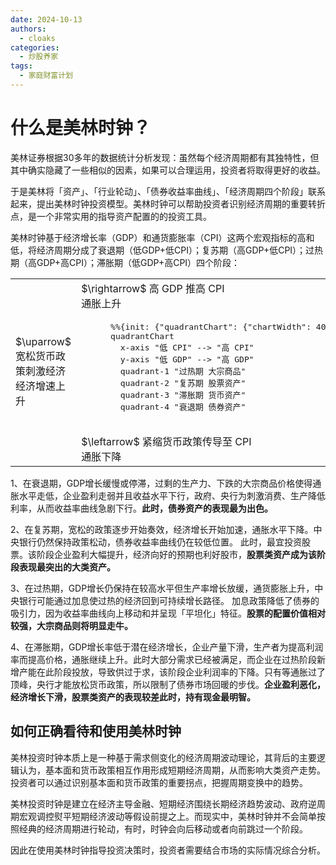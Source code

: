 ```yaml
---
date: 2024-10-13
authors:
  - cloaks
categories:
  - 炒股养家
tags:
  - 家庭财富计划
---
```


# 什么是美林时钟？

美林证券根据30多年的数据统计分析发现：虽然每个经济周期都有其独特性，但其中确实隐藏了一些相似的因素，如果可以合理运用，投资者将取得更好的收益。

于是美林将「资产」、「行业轮动」、「债券收益率曲线」、「经济周期四个阶段」联系起来，提出美林时钟投资模型。美林时钟可以帮助投资者识别经济周期的重要转折点，是一个非常实用的指导资产配置的的投资工具。

<!-- more -->

美林时钟基于经济增长率（GDP）和通货膨胀率（CPI）这两个宏观指标的高和低，将经济周期分成了衰退期（低GDP+低CPI）；复苏期（高GDP+低CPI）；过热期（高GDP+高CPI）；滞胀期（低GDP+高CPI）四个阶段：


<table style="width: auto">
  <tr>
    <td/>
    <td>
      $\rightarrow$ 高 GDP 推高 CPI <br/> 通胀上升
    </td>
    <td/>
  </tr>
  <tr>
    <td>
    $\uparrow$ 宽松货币政策刺激经济 <br/> 经济增速上升
    </td>
    <td>
      <pre class="mermaid">
      %%{init: {"quadrantChart": {"chartWidth": 400, "chartHeight": 400}, "themeVariables": {"quadrant1TextFill": "#ff0000"} }}%%
      quadrantChart
        x-axis "低 CPI" --> "高 CPI"
        y-axis "低 GDP" --> "高 GDP"
        quadrant-1 "过热期 大宗商品"
        quadrant-2 "复苏期 股票资产"
        quadrant-3 "滞胀期 货币资产"
        quadrant-4 "衰退期 债券资产"
      </pre>
    </td>
    <td>
      $\downarrow$ 紧缩货币政策影响 GDP <br/> 经济增速下降
    </td>
  </tr>
  <tr>
    <td/>
    <td>
      $\leftarrow$ 紧缩货币政策传导至 CPI <br/> 通胀下降
    </td>
    <td/>
  </tr>
</table>

1、在衰退期，GDP增长缓慢或停滞，过剩的生产力、下跌的大宗商品价格使得通胀水平走低，企业盈利走弱并且收益水平下行，政府、央行为刺激消费、生产降低利率，从而收益率曲线急剧下行。**此时，债券资产的表现最为出色。**

2、在复苏期，宽松的政策逐步开始奏效，经济增长开始加速，通胀水平下降。中央银行仍然保持政策松动，债券收益率曲线仍在较低位置。 此时，最宜投资股票。该阶段企业盈利大幅提升，经济向好的预期也利好股市，**股票类资产成为该阶段表现最突出的大类资产。**

3、在过热期，GDP增长仍保持在较高水平但生产率增长放缓，通货膨胀上升，中央银行可能通过加息使过热的经济回到可持续增长路径。 加息政策降低了债券的吸引力，因为收益率曲线向上移动和并呈现「平坦化」特征。**股票的配置价值相对较强，大宗商品则将明显走牛。**

4、在滞胀期，GDP增长率低于潜在经济增长，企业产量下滑，生产者为提高利润率而提高价格，通胀继续上升。此时大部分需求已经被满足，而企业在过热阶段新增产能在此阶段投放，导致供过于求，该阶段企业利润率的下降。只有等通胀过了顶峰，央行才能放松货币政策，所以限制了债券市场回暖的步伐。**企业盈利恶化，经济增长下滑，股票类资产的表现较差此时，持有现金最明智。**

## 如何正确看待和使用美林时钟

美林投资时钟本质上是一种基于需求侧变化的经济周期波动理论，其背后的主要逻辑认为，基本面和货币政策相互作用形成短期经济周期，从而影响大类资产走势。投资者可以通过识别基本面和货币政策的重要拐点，把握周期变换中的趋势。

美林投资时钟是建立在经济主导金融、短期经济围绕长期经济趋势波动、政府逆周期宏观调控熨平短期经济波动等假设前提之上。而现实中，美林时钟并不会简单按照经典的经济周期进行轮动，有时，时钟会向后移动或者向前跳过一个阶段。

因此在使用美林时钟指导投资决策时，投资者需要结合市场的实际情况综合分析。
